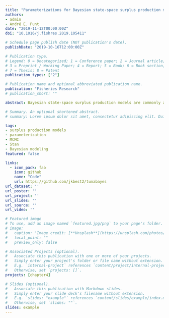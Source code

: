 ```yaml
---
title: "Parameterizations for Bayesian state-space surplus production models"
authors:
- admin
- André E. Punt
date: "2019-11-12T00:00:00Z"
doi: "10.1016/j.fishres.2019.105411"

# Schedule page publish date (NOT publication's date).
publishDate: "2019-10-16T12:00:00Z"

# Publication type.
# Legend: 0 = Uncategorized; 1 = Conference paper; 2 = Journal article;
# 3 = Preprint / Working Paper; 4 = Report; 5 = Book; 6 = Book section;
# 7 = Thesis; 8 = Patent
publication_types: ["2"]

# Publication name and optional abbreviated publication name.
publication: "Fisheries Research"
# publication_short: ""

abstract: Bayesian state-space surplus production models are commonly applied in fisheries stock assessment when the only information available is an index of relative abundance. However, even relatively simple models such as these can be computationally expensive to fit, and diagnosing poor fits can be difficult. The Stan software package provides an advanced Markov chain Monte Carlo sampler and diagnostics that are not available in other packages for fitting Bayesian models. Here the sampler diagnostics, efficiency, and posterior inferences are compared among multiple parameterizations of a state-space biomass dynamics model, using both Pella-Tomlinson and Schaefer dynamics. Two parameterizations that prevent predictions of negative biomass are introduced, one of which allows for errors in catch. None of the parameterizations used avoid diagnostic warnings using the default sampler parameter values. Choosing the appropriate parameterization of a model, and paying attention to these diagnostics can increase computational efficiency and make inferences more robust.

# Summary. An optional shortened abstract.
# summary: Lorem ipsum dolor sit amet, consectetur adipiscing elit. Duis posuere tellus ac convallis placerat. Proin tincidunt magna sed ex sollicitudin condimentum.

tags:
- surplus production models
- parameterization
- MCMC
- Stan
- Bayesian modeling
featured: false

links:
  - icon_pack: fab
    icon: github
    name: "Code"
    url: https://github.com/jkbest2/tunabayes
url_dataset: ''
url_poster: ''
url_project: ''
url_slides: ''
url_source: ''
url_video: ''

# Featured image
# To use, add an image named `featured.jpg/png` to your page's folder. 
# image:
#   caption: 'Image credit: [**Unsplash**](https://unsplash.com/photos/jdD8gXaTZsc)'
#   focal_point: ""
#   preview_only: false

# Associated Projects (optional).
#   Associate this publication with one or more of your projects.
#   Simply enter your project's folder or file name without extension.
#   E.g. `internal-project` references `content/project/internal-project/index.md`.
#   Otherwise, set `projects: []`.
projects: [chapter4]

# Slides (optional).
#   Associate this publication with Markdown slides.
#   Simply enter your slide deck's filename without extension.
#   E.g. `slides: "example"` references `content/slides/example/index.md`.
#   Otherwise, set `slides: ""`.
slides: example
---
```

